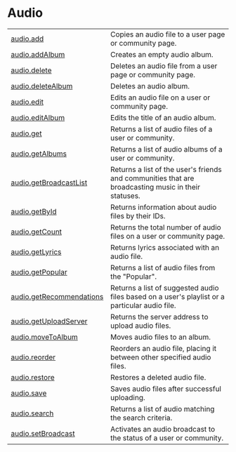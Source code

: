 # Audio

<table>
  <tr>
    <td>
      <a href="audio.add.html">audio.add
    </td>
    <td>
      Copies an audio file to a user page or community page.
    </td>
  </tr>
  <tr>
    <td>
      <a href="audio.addAlbum.html">audio.addAlbum</a>
    </td>
    <td>
      Creates an empty audio album.
    </td>
  </tr>
  <tr>
    <td>
      <a href="audio.delete.html">audio.delete</a>
    </td>
    <td>
      Deletes an audio file from a user page or community page.
    </td>
  </tr>
  <tr>
    <td>
      <a href="audio.deleteAlbum.html">audio.deleteAlbum</a>
    </td>
    <td>
      Deletes an audio album.
    </td>
  </tr>
  <tr>
    <td>
      <a href="audio.edit.html">audio.edit</a>
    </td>
    <td>
      Edits an audio file on a user or community page.
    </td>
  </tr>
  <tr>
    <td>
      <a href="audio.editAlbum.html">audio.editAlbum</a>
    </td>
    <td>
      Edits the title of an audio album.
    </td>
  </tr>
  <tr>
    <td>
      <a href="audio.get.html">audio.get</a>
    </td>
    <td>
      Returns a list of audio files of a user or community.
    </td>
  </tr>
  <tr>
    <td>
      <a href="audio.getAlbums.html">audio.getAlbums</a>
    </td>
    <td>
      Returns a list of audio albums of a user or community.
    </td>
  </tr>
  <tr>
    <td>
      <a href="audio.getBroadcastList.html">audio.getBroadcastList</a>
    </td>
    <td>
      Returns a list of the user's friends and communities that are broadcasting music in their statuses.
    </td>
  </tr>
  <tr>
    <td>
      <a href="audio.getById.html">audio.getById</a>
    </td>
    <td>
      Returns information about audio files by their IDs.
    </td>
  </tr>
  <tr>
    <td>
      <a href="audio.getCount.html">audio.getCount</a>
    </td>
    <td>
      Returns the total number of audio files on a user or community page.
    </td>
  </tr>
  <tr>
    <td>
      <a href="audio.getLyrics.html">audio.getLyrics</a>
    </td>
    <td>
      Returns lyrics associated with an audio file.
    </td>
  </tr>
  <tr>
    <td>
      <a href="audio.getPopular.html">audio.getPopular</a>
    </td>
    <td>
      Returns a list of audio files from the "Popular".
    </td>
  </tr>
  <tr>
    <td>
      <a href="audio.getRecomendations.html">audio.getRecommendations</a>
    </td>
    <td>
      Returns a list of suggested audio files based on a user's playlist or a particular audio file.
    </td>
  </tr>
  <tr>
    <td>
      <a href="audio.getUploadServer.html">audio.getUploadServer</a>
    </td>
    <td>
      Returns the server address to upload audio files.
    </td>
  </tr>
  <tr>
    <td>
      <a href="audio.moveToAlbum.html">audio.moveToAlbum</a>
    </td>
    <td>
      Moves audio files to an album.
    </td>
  </tr>
  <tr>
    <td>
      <a href="audio.reorder.html">audio.reorder</a>
    </td>
    <td>
      Reorders an audio file, placing it between other specified audio files.
    </td>
  </tr>
  <tr>
    <td>
      <a href="audio.restore.html">audio.restore</a>
    </td>
    <td>
      Restores a deleted audio file.
    </td>
  </tr>
  <tr>
    <td>
      <a href="audio.save.html">audio.save</a>
    </td>
    <td>
      Saves audio files after successful uploading.
    </td>
  </tr>
  <tr>
    <td>
      <a href="audio.search.html">audio.search</a>
    </td>
    <td>
      Returns a list of audio matching the search criteria.
    </td>
  </tr>
  <tr>
    <td>
      <a href="audio.setBroadcast.html">audio.setBroadcast</a>
    </td>
    <td>
      Activates an audio broadcast to the status of a user or community.
    </td>
  </tr>
</table>
